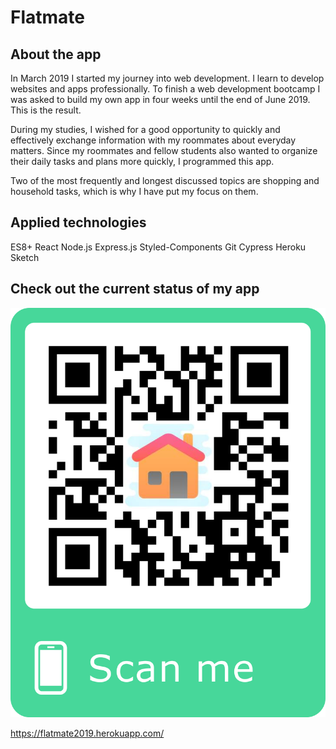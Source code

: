 # Flatmate

## About the app

In March 2019 I started my journey into web development. I learn to develop websites and apps professionally. To finish a web development bootcamp I was asked to build my own app in four weeks until the end of June 2019. This is the result.

During my studies, I wished for a good opportunity to quickly and effectively exchange information with my roommates about everyday matters. Since my roommates and fellow students also wanted to organize their daily tasks and plans more quickly, I programmed this app.

Two of the most frequently and longest discussed topics are shopping and household tasks, which is why I have put my focus on them.

## Applied technologies
ES8+
React
Node.js
Express.js
Styled-Components
Git
Cypress
Heroku
Sketch

## Check out the current status of my app

![QR-Code](./public/images/qr-code.png)

https://flatmate2019.herokuapp.com/


